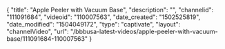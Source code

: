 {
    "title": "Apple Peeler with Vacuum Base",
    "description": "",
    "channelid": "111091684",
    "videoid": "110007563",
    "date_created": "1502525819",
    "date_modified": "1504049172",
    "type": "captivate",
    "layout": "channelVideo",
    "url": "\/bbbusa-latest-videos\/apple-peeler-with-vacuum-base\/111091684-110007563"
}